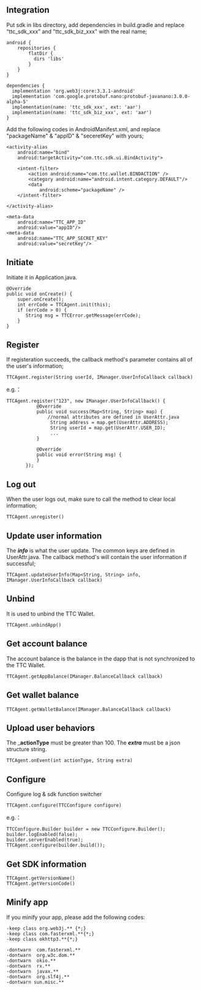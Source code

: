 
## Integration 
Put sdk in libs directory, add dependencies in build.gradle and replace “ttc\_sdk\_xxx” and "ttc\_sdk\_biz\_xxx" with the real name;

```
android {
	repositories {
    	flatDir {
      	  dirs 'libs'
    	}
	}
}

dependencies {
  implementation 'org.web3j:core:3.3.1-android'
  implementation 'com.google.protobuf.nano:protobuf-javanano:3.0.0-alpha-5'
  implementation(name: 'ttc_sdk_xxx', ext: 'aar')
  implementation(name: 'ttc_sdk_biz_xxx', ext: 'aar')
}

``` 
Add the following codes in AndroidManifest.xml, and replace "packageName" & "appID" & "seceretKey" with yours;

```
<activity-alias
    android:name="bind"
    android:targetActivity="com.ttc.sdk.ui.BindActivity">

    <intent-filter>
        <action android:name="com.ttc.wallet.BINDACTION" />
        <category android:name="android.intent.category.DEFAULT"/>
        <data
            android:scheme="packageName" />
    </intent-filter>

</activity-alias>

<meta-data
    android:name="TTC_APP_ID"
    android:value="appID"/>
<meta-data
    android:name="TTC_APP_SECRET_KEY"
    android:value="secretKey"/>
```

## Initiate 
Initiate it in Application.java.  

```
@Override
public void onCreate() {
    super.onCreate();
    int errCode = TTCAgent.init(this);
    if (errCode > 0) {
       String msg = TTCError.getMessage(errCode);
    }
}
```
## Register
If registeration succeeds, the callback method's parameter contains all of the user's information; 

```
TTCAgent.register(String userId, IManager.UserInfoCallback callback)
```  
e.g.：

```
TTCAgent.register("123", new IManager.UserInfoCallback() {
           @Override
           public void success(Map<String, String> map) {
               //normal attributes are defined in UserAttr.java
                String address = map.get(UserAttr.ADDRESS);
                String userId = map.get(UserAttr.USER_ID);
                ...
           }

           @Override
           public void error(String msg) {
           }
       });

```
## Log out
When the user logs out, make sure to  call the method to clear local information; 

```
TTCAgent.unregister()
```
## Update user information  
The ***info*** is what the user update. The common keys are defined in UserAttr.java. The callback method's will contain the user information if successful;  
 
```
TTCAgent.updateUserInfo(Map<String, String> info, IManager.UserInfoCallback callback)
```
## Unbind
It is used to unbind the TTC Wallet.

```
TTCAgent.unbindApp()
```
## Get account balance
The account balance is the balance in the dapp that is not synchronized to the TTC Wallet.

```
TTCAgent.getAppBalance(IManager.BalanceCallback callback)
```

## Get wallet balance

```
TTCAgent.getWalletBalance(IManager.BalanceCallback callback)
```

## Upload user behaviors  
The ___actionType__ must be greater than 100. The ___extra___ must be a json structure string.

```
TTCAgent.onEvent(int actionType, String extra)
```
## Configure 
Configure log & sdk function switcher

```
TTCAgent.configure(TTCConfigure configure)
```

e.g.：

```
TTCConfigure.Builder builder = new TTCConfigure.Builder();
builder.logEnabled(false);
builder.serverEnabled(true);
TTCAgent.configure(builder.build());
```
## Get SDK information

```
TTCAgent.getVersionName()
TTCAgent.getVersionCode()
```

## Minify app
If you minify your app, please add the following codes:

```
-keep class org.web3j.** {*;}
-keep class com.fasterxml.**{*;}
-keep class okhttp3.**{*;}

-dontwarn  com.fasterxml.**
-dontwarn  org.w3c.dom.**
-dontwarn  okio.**
-dontwarn  rx.**
-dontwarn  javax.**
-dontwarn  org.slf4j.**
-dontwarn sun.misc.**
```